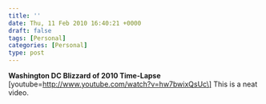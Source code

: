 ```yaml
---
title: ''
date: Thu, 11 Feb 2010 16:40:21 +0000
draft: false
tags: [Personal]
categories: [Personal]
type: post
---
```


**Washington DC Blizzard of 2010 Time-Lapse** \[youtube=http://www.youtube.com/watch?v=hw7bwixQsUc\]
This is a neat video.